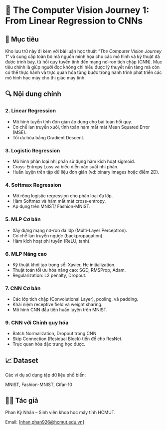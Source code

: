 # 📘 The Computer Vision Journey 1: From Linear Regression to CNNs

## 🧠 Mục tiêu

Kho lưu trữ này đi kèm với bài luận học thuật *"The Computer Vision Journey 1"* và cung cấp toàn bộ mã nguồn minh họa cho các mô hình và kỹ thuật đã được trình bày, từ hồi quy tuyến tính đến mạng nơ-ron tích chập (CNN). Mục tiêu chính là giúp người đọc không chỉ hiểu được lý thuyết nền tảng mà còn có thể thực hành và trực quan hóa từng bước trong hành trình phát triển các mô hình học máy cho thị giác máy tính.

## 🔍 Nội dung chính

### 2. Linear Regression
- Mô hình tuyến tính đơn giản áp dụng cho bài toán hồi quy.
- Cơ chế lan truyền xuôi, tính toán hàm mất mát Mean Squared Error (MSE).
- Tối ưu hóa bằng Gradient Descent.

### 3. Logistic Regression
- Mô hình phân loại nhị phân sử dụng hàm kích hoạt sigmoid.
- Cross-Entropy Loss và biểu diễn xác suất nhị phân.
- Huấn luyện trên tập dữ liệu đơn giản (vd: binary images hoặc điểm 2D).

### 4. Softmax Regression
- Mở rộng logistic regression cho phân loại đa lớp.
- Hàm Softmax và hàm mất mát cross-entropy.
- Áp dụng trên MNIST/ Fashion-MNIST.

### 5. MLP Cơ bản
- Xây dựng mạng nơ-ron đa lớp (Multi-Layer Perceptron).
- Cơ chế lan truyền ngược (backpropagation).
- Hàm kích hoạt phi tuyến (ReLU, tanh).

### 6. MLP Nâng cao
- Kỹ thuật khởi tạo trọng số: Xavier, He initialization.
- Thuật toán tối ưu hóa nâng cao: SGD, RMSProp, Adam.
- Regularization: L2 penalty, Dropout.

### 7. CNN Cơ bản
- Các lớp tích chập (Convolutional Layer), pooling, và padding.
- Khái niệm receptive field và weight sharing.
- Mô hình CNN đầu tiên huấn luyện trên MNIST.

### 9. CNN với Chính quy hóa
- Batch Normalization, Dropout trong CNN.
- Skip Connection (Residual Block) tiền đề cho ResNet.
- Trực quan hóa đặc trưng học được.

## 📈 Dataset
Các ví dụ sử dụng tập dữ liệu phổ biến:

MNIST, Fashion-MNIST, Cifar-10

## 🧑‍💻 Tác giả
Phan Kỳ Nhân – Sinh viên khoa học máy tính HCMUT.

Email: [nhan.phan926@hcmut.edu.vn]

